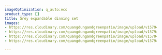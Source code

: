 ```yaml
---
imageOptimization: q_auto:eco
product_type: []
title: Grey expandable dinning set
images:
- https://res.cloudinary.com/quangdungandgreenpatio/image/upload/v1579402165/posts/DSC_5574_xpljdf.jpg
- https://res.cloudinary.com/quangdungandgreenpatio/image/upload/v1579402165/posts/DSC_5571_ixpkys.jpg
- https://res.cloudinary.com/quangdungandgreenpatio/image/upload/v1579402165/posts/DSC_5577_ok4bni.jpg
- https://res.cloudinary.com/quangdungandgreenpatio/image/upload/v1579402199/posts/DSC_5578_gclteh.jpg

---
```

